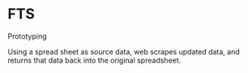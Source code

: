 # FTS
Prototyping

Using a spread sheet as source data, web scrapes updated data, and returns that data back into the original spreadsheet.

